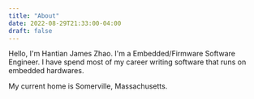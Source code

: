 ```yaml
---
title: "About"
date: 2022-08-29T21:33:00-04:00
draft: false
---
```

Hello, I'm Hantian James Zhao. I'm a Embedded/Firmware Software Engineer. I have spend most of my career writing software that runs on embedded hardwares.

My current home is Somerville, Massachusetts.
